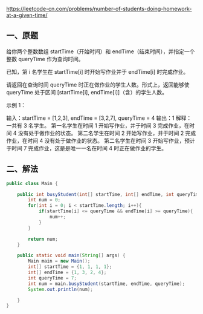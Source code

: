 https://leetcode-cn.com/problems/number-of-students-doing-homework-at-a-given-time/

## 一、原题

给你两个整数数组 startTime（开始时间）和 endTime（结束时间），并指定一个整数 queryTime 作为查询时间。

已知，第 i 名学生在 startTime[i] 时开始写作业并于 endTime[i] 时完成作业。

请返回在查询时间 queryTime 时正在做作业的学生人数。形式上，返回能够使 queryTime 处于区间 [startTime[i], endTime[i]]（含）的学生人数。

示例 1：

输入：startTime = [1,2,3], endTime = [3,2,7], queryTime = 4
输出：1
解释：一共有 3 名学生。
第一名学生在时间 1 开始写作业，并于时间 3 完成作业，在时间 4 没有处于做作业的状态。
第二名学生在时间 2 开始写作业，并于时间 2 完成作业，在时间 4 没有处于做作业的状态。
第二名学生在时间 3 开始写作业，预计于时间 7 完成作业，这是是唯一一名在时间 4 时正在做作业的学生。

## 二、解法

```java
public class Main {

    public int busyStudent(int[] startTime, int[] endTime, int queryTime) {
        int num = 0;
        for(int i = 0; i < startTime.length; i++){
            if(startTime[i] <= queryTime && endTime[i] >= queryTime){
                num++;
            }
        }

        return num;
    }

    public static void main(String[] args) {
        Main main = new Main();
        int[] startTime = {1, 1, 1, 1};
        int[] endTime = {1, 3, 2, 4};
        int queryTime = 7;
        int num = main.busyStudent(startTime, endTime, queryTime);
        System.out.println(num);

    }
}

```

